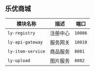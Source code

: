 ## 乐优商城

|  模块名称 | 描述  |  端口  |
| ------------ | ------------ |------------ |
| `ly-registry`  | 注册中心  |`10086`  |
| `ly-api-gateway`  | 服务网关  |`10010`  |
| `ly-item-service`  | 商品服务  |`8081`  |
| `ly-upload`  | 图片服务  |`8082`  |
